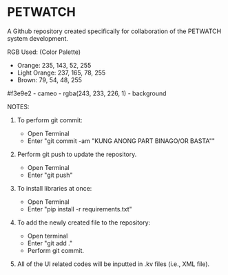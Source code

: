 # PETWATCH

A Github repository created specifically for collaboration of the PETWATCH system development.

RGB Used: (Color Palette)
- Orange: 235, 143, 52, 255
- Light Orange: 237, 165, 78, 255
- Brown: 79, 54, 48, 255


#f3e9e2 - cameo - rgba(243, 233, 226, 1) - background

NOTES:
1. To perform git commit:
    - Open Terminal
    - Enter "git commit -am "KUNG ANONG PART BINAGO/OR BASTA""
  
2. Perform git push to update the repository.
   - Open Terminal
   - Enter "git push"

4. To install libraries at once:
    - Open Terminal
    - Enter "pip install -r requirements.txt"

5. To add the newly created file to the repository:
    - Open terminal 
    - Enter "git add ." 
    - Perform git commit.

6. All of the UI related codes will be inputted in .kv files (i.e., XML file).
